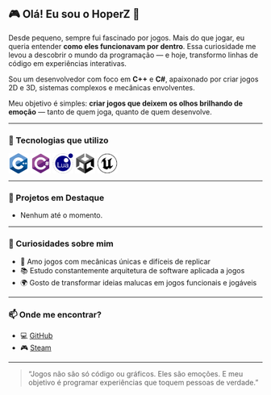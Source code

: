 ## 🎮 Olá! Eu sou o HoperZ 👋

Desde pequeno, sempre fui fascinado por jogos. Mais do que jogar, eu queria entender **como eles funcionavam por dentro**. Essa curiosidade me levou a descobrir o mundo da programação — e hoje, transformo linhas de código em experiências interativas.

Sou um desenvolvedor com foco em **C++** e **C#**, apaixonado por criar jogos 2D e 3D, sistemas complexos e mecânicas envolventes.

Meu objetivo é simples: **criar jogos que deixem os olhos brilhando de emoção** — tanto de quem joga, quanto de quem desenvolve.

---

### 🚀 Tecnologias que utilizo

<div style="display: inline_block">
  <img align="center" alt="C++" height="40" width="40" src="https://raw.githubusercontent.com/devicons/devicon/master/icons/cplusplus/cplusplus-original.svg" />
  <img align="center" alt="CSharp" height="40" width="40" src="https://raw.githubusercontent.com/devicons/devicon/master/icons/csharp/csharp-original.svg" />
  <img align="center" alt="Lua" height="40" width="40" src="https://raw.githubusercontent.com/devicons/devicon/master/icons/lua/lua-original.svg" />
  <img align="center" alt="Unity" height="40" width="40" src="https://raw.githubusercontent.com/devicons/devicon/master/icons/unity/unity-original.svg" />
  <img align="center" alt="Unreal" height="40" width="40" src="https://raw.githubusercontent.com/devicons/devicon/master/icons/unrealengine/unrealengine-original.svg" />
</div>

---

### 🧠 Projetos em Destaque

- Nenhum até o momento.
  
---

### 💬 Curiosidades sobre mim

- 👾 Amo jogos com mecânicas únicas e difíceis de replicar
- 📚 Estudo constantemente arquitetura de software aplicada a jogos
- 🌍 Gosto de transformar ideias malucas em jogos funcionais e jogáveis

---

### 📫 Onde me encontrar?

- 💻 [GitHub](https://github.com/devhoperz)
- 🎮 [Steam](https://steamcommunity.com/id/devhoperz/)

---

> “Jogos não são só código ou gráficos. Eles são emoções. E meu objetivo é programar experiências que toquem pessoas de verdade.”
